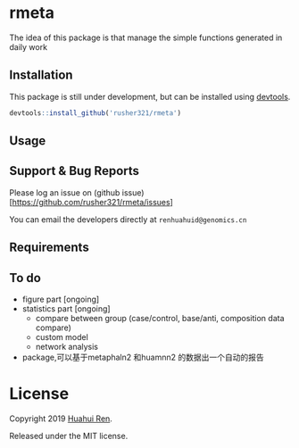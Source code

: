 rmeta
=======

The idea of this package is that manage the simple functions generated in daily work 

Installation
------------

This package is still under development, but can be installed using [devtools](http://cran.r-project.org/web/packages/devtools/index.html).

``` r
devtools::install_github('rusher321/rmeta')
```

Usage
-----
Support & Bug Reports
----------------------

Please log an issue on (github issue)[https://github.com/rusher321/rmeta/issues]

You can email the  developers directly at `renhuahuid@genomics.cn`

Requirements
--------------------

## To do

- figure part [ongoing]
- statistics part [ongoing]
  + compare between group (case/control, base/anti, composition data compare)
  + custom model 
  + network analysis
- package,可以基于metaphaln2 和huamnn2 的数据出一个自动的报告

# License

Copyright 2019 [Huahui Ren](https://github.com/rusher32).

Released under the MIT license.
